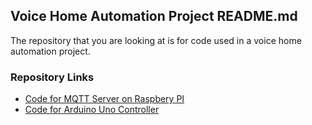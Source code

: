 ## Voice Home Automation Project README.md

The repository that you are looking at is for code used in a voice home automation project.

### Repository Links

* [Code for MQTT Server on Raspbery PI](https://gbmitchell.github.io/Voice-Home-Automation/)
* [Code for Arduino Uno Controller](https://gbmitchell.github.io/Voice-Home-Automation/)
